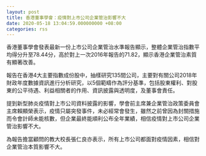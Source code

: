 ```yaml
---
layout: post
title: 香港董事學會：疫情對上市公司企業管治影響不大
date: 2020-05-18 13:04:59.000000000 +08:00
categories: rss
---
```


香港董事學會發表最新一份上市公司企業管治水準報告顯示，整體企業管治指數平均得分升至78.44分，高於對上一次2016年報告的71.82，顯示香港企業管治素質有顯著改善。

報告在香港4大主要指數成份股中，抽樣研究135間公司，主要對有關公司2018年財政年度數據資訊進行分析研究，以5個範疇作為評分基準，包括股東權利、對股東的公平待遇、利益相關者的作用、資訊披露與透明度，及董事會責任。

提到新型肺炎疫情對上市公司資料披露的影響，學會前主席兼企業管治政策委員會主席賴顯榮表示，疫情只屬突發事件，未必經常會發生，雖然之前曾因為封關措施而令會計師未能核數，但企業最終能順利公布全年業績，相信疫情對上市公司企業管治影響不大。

為報告擔當顧問的教大校長張仁良亦表示，所有上市公司都面對疫情因素，相信對企業管治本質影響不大。
